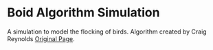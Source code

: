 # Boid Algorithm Simulation
A simulation to model the flocking of birds. Algorithm created by Craig Reynolds [Original Page](http://www.red3d.com/cwr/boids/).